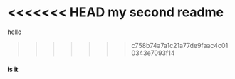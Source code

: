 <<<<<<< HEAD
my second readme
=======
hello
>>>>>>> c758b74a7a1c21a77de9faac4c010343e7093f14
#### is it
